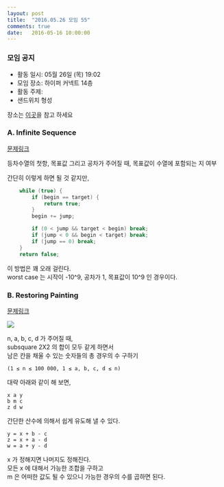 ```yaml
---
layout: post
title:  "2016.05.26 모임 55"
comments: true
date:   2016-05-16 10:00:00
---
```


### 모임 공지

- 활동 일시: 05월 26일 (목) 19:02
- 모임 장소: 하이퍼 커넥트 14층
- 활동 주제: 
- 샌드위치 형성

장소는 [이곳](http://career.hpcnt.com/)을 참고 하세요

### A. Infinite Sequence

[문제링크](http://codeforces.com/contest/675/problem/A)

등차수열의 첫항, 목표값 그리고 공차가 주어질 때, 목표값이 수열에 포함되는 지 여부

간단히 이렇게 하면 될 것 같지만,

```cpp
    while (true) {
        if (begin == target) {
            return true;
        }
        begin += jump;

        if (0 < jump && target < begin) break;
        if (jump < 0 && begin < target) break;
        if (jump == 0) break;
    }
    return false;
```

이 방법은 꽤 오래 걸린다.<br>
worst case 는 시작이 -10^9, 공차가 1, 목표값이 10^9 인 경우이다.

### B. Restoring Painting

[문제링크](http://codeforces.com/contest/675/problem/B)

![](http://codeforces.com/predownloaded/46/58/46581d6f30e08c273666bf75dee6c4c9d79f0c8b.png)

n, a, b, c, d 가 주어질 때,<br>
subsquare 2X2 의 합이 모두 같게 하면서 <br>
남은 칸을 채울 수 있는 숫자들의 총 경우의 수 구하기

```
(1 ≤ n ≤ 100 000, 1 ≤ a, b, c, d ≤ n)
```
 
대략 아래와 같이 해 보면,
 
```
x a y
b m c
z d w
```

간단한 산수에 의해서 쉽게 유도해 낼 수 있다.

```
y = x + b - c
z = x + a - d
w = a + y - d
```

x 가 정해지면 나머지도 정해진다.<br>
모든 x 에 대해서 가능한 조합을 구하고<br>
m 은 어떠한 값도 될 수 있으니 가능한 경우의 수를 곱하면 된다.

